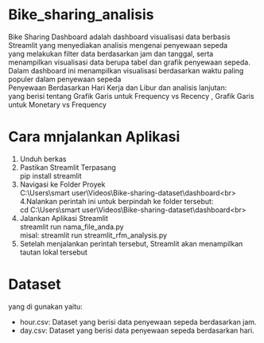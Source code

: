 # Bike_sharing_analisis

Bike Sharing Dashboard adalah dashboard visualisasi data berbasis Streamlit yang menyediakan analisis mengenai penyewaan sepeda <br>
yang melakukan filter data berdasarkan jam dan tanggal, serta menampilkan visualisasi data berupa tabel dan grafik penyewaan sepeda.<br>
Dalam dashboard ini menampilkan visualisasi berdasarkan waktu paling populer dalam penyewaan sepeda<br>
Penyewaan Berdasarkan Hari Kerja dan Libur dan analisis lanjutan:<br>
yang berisi tentang Grafik Garis untuk Frequency vs Recency , Grafik Garis untuk Monetary vs Frequency<br>

# Cara mnjalankan Aplikasi<br>
1.  Unduh berkas<br>
2.  Pastikan Streamlit Terpasang<br>
   pip install streamlit<br>
3. Navigasi ke Folder Proyek<br>
   C:\Users\smart user\Videos\Bike-sharing-dataset\dashboard\<br>
   4.Nalankan perintah ini untuk berpindah ke folder tersebut:<br>
cd C:\Users\smart user\Videos\Bike-sharing-dataset\dashboard\<br>
5. Jalankan Aplikasi Streamlit<br>
   streamlit run nama_file_anda.py<br>
misal: streamlit run streamlit_rfm_analysis.py<br>
6. Setelah menjalankan perintah tersebut, Streamlit akan menampilkan tautan lokal tersebut<br>

# Dataset<br>
yang di gunakan yaitu:<Br>
- hour.csv: Dataset yang berisi data penyewaan sepeda berdasarkan jam.<br>
- day.csv: Dataset yang berisi data penyewaan sepeda berdasarkan hari.<br>

